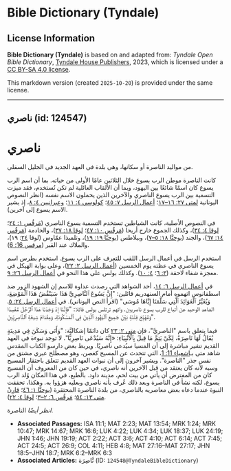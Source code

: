 # Bible Dictionary (Tyndale)

## License Information

**Bible Dictionary (Tyndale)** is based on and adapted from: _Tyndale Open Bible Dictionary_, [Tyndale House Publishers](https://tyndaleopenresources.com/), 2023, which is licensed under a [CC BY-SA 4.0 license](https://creativecommons.org/licenses/by-sa/4.0/legalcode.en).

This markdown version (created `2025-10-20`) is provided under the same license.



--------------------------------

## ناصري (id: 124547)

ناصري
=====

من مواليد الناصرة أو سكانها، وهي بلدة في العهد الجديد في الجليل السفلي.

كانت الناصرة موطن الرب يسوع خلال الثلاثين عامًا الأولى من حياته. بما أن اسم الرب يسوع كان اسمًا شائعًا بين اليهود، وبما أن الألقاب العائلية لم تكن تُستخدم، فقد ميزت التسمية بين الرب يسوع الناصري والآخرين الذين يحملون الاسم نفسه (انظر النصوص اليونانية [لمتى ٢٧: ١٦–١٧](https://ref.ly/Matt27:16-Matt27:17)؛ [أعمال الرسل ٧: ٤٥](https://ref.ly/Acts7:45)؛ [كولوسي ٤: ١١](https://ref.ly/Col4:11)؛ [وعبرانيين ٤: ٨](https://ref.ly/Heb4:8)، إذ يشير الاسم يسوع إلى آخرين).

في النصوص الأصلية، كانت الشياطين تستخدم التسمية يسوع الناصري ([مَرقُس ١: ٢٤](https://ref.ly/Mark1:24)؛ [لوقا ٤: ٣٤](https://ref.ly/Luke4:34))، وكذلك الجموع خارج أريحا ([مَرقُس ١٠: ٤٧](https://ref.ly/Mark10:47)؛ [لوقا ١٨: ٣٧](https://ref.ly/Luke18:37))، والخادمة ([مَرقُس ١٤: ٦٧](https://ref.ly/Mark14:67))، والجند ([يوحنَّا ١٨: ٥–٧](https://ref.ly/John18:5-John18:7))، وبيلاطس ([يوحنَّا ١٩: ١٩](https://ref.ly/John19:19))، وتلميذا عمّاوس (لوقا [٢٤](https://ref.ly/Luke24:19): ١٩)، والملاك عند القبر ([مرقس 16: 6](https://ref.ly/Mark16:6)).

استخدم الرسل في أعمال الرسل اللقب للتعرف على الرب يسوع. استخدم بطرس اسم يسوع الناصري في عظته يوم الخمسين ([أعمال الرسل ٢: ٢٢](https://ref.ly/Acts2:22))، وعلى بوابة الهيكل في معجزة شفاء لاحقة ([٣: ٦](https://ref.ly/Acts3:6)؛ [٤: ١٠](https://ref.ly/Acts4:10)). وكذلك بولس على هذا النحو في [أعمال الرسل ٢٦: ٩](https://ref.ly/Acts26:9).

في [أعمال الرسل ٦: ١٤](https://ref.ly/Acts6:14)، أحد الشواهد التي رصدت عداوة للاسم إن الشهود الزور ضد اسطفانوس اتهموه أمام السنهدريم قائلين: "إِنَّ يَسُوعَ ٱلنَّاصِرِيَّ هَذَا سَيَنْقُضُ هَذَا ٱلْمَوْضِعَ، وَيُغَيِّرُ ٱلْعَوَائِدَ ٱلَّتِي سَلَّمَنَا إِيَّاهَا مُوسَى" (اقرأ النص اليوناني). في [أعمال الرسل ٢٤: ٥](https://ref.ly/Acts24:5)، الشاهد الوحيد عن أتباع للرب يسوع ناصريين. واتهم ترتلس بولس قائلا: "فَإِنَّنَا إِذْ وَجَدْنَا هَذَا ٱلرَّجُلَ مُفْسِدًا وَمُهَيِّجَ فِتْنَةٍ بَيْنَ جَمِيعِ ٱلْيَهُودِ ٱلَّذِينَ فِي ٱلْمَسْكُونَةِ، وَمِقْدَامَ شِيعَةِ ٱلنَّاصِرِيِّينَ".

فيما يتعلق باسم "الناصريَّ"، فإن [متى ٢: ٢٣](https://ref.ly/Matt2:23) كان دائمًا إشكاليَّة: "وَأَتَى وَسَكَنَ فِي مَدِينَةٍ يُقَالُ لَهَا نَاصِرَةُ، لِكَيْ يَتِمَّ مَا قِيلَ بِٱلْأَنْبِيَاءِ: «إِنَّهُ سَيُدْعَى نَاصِرِيًّا". لا توجد نبوءة في العهد القديم تشير مباشرة إلى أن المسيا سيُدعى ناصريًا. ويربط بعض دارسو الكتاب المقدس شاهد متى بـ[إشعياء 11: 1](https://ref.ly/Isa11:1)، التي تتحدث عن المسيح كغصن، وهو مصطلح عبري مشتق من نفس جذر "الناصرة". ويشير آخرون إلى أن نبوات العهد القديم تتعلق باحتقار المسيح وسبه لأنه كان يعتقد من قبل الآخرين أنه ناصري، في حين كان من المعروف أن المسيح كان من المفترض أن يأتي من بيت لحم، مدينة داود. بالطبع، في هذا المكان وُلد الرب يسوع، لكنه نشأ في الناصرة وبعد ذلك عُرف بأنه ناصري وبعليه هزؤوا به. وهكذا، تحققت النبوة عندما دعاه بعض معاصريه بالناصري، من بلدة الناصرة المحتقرة ([يوحنَّا ١: ٤٦](https://ref.ly/John1:46)؛ [قارِنْ متى ١٣: ٥٤](https://ref.ly/Matt13:54)؛ [مَرقُس ٦: ٢–٣](https://ref.ly/Mark6:2-Mark6:3)؛ [لوقا ٤: ٢٢](https://ref.ly/Luke4:22)).

*انظر أيضًا* الناصرة.

* **Associated Passages:** ISA 11:1; MAT 2:23; MAT 13:54; MRK 1:24; MRK 10:47; MRK 14:67; MRK 16:6; LUK 4:22; LUK 4:34; LUK 18:37; LUK 24:19; JHN 1:46; JHN 19:19; ACT 2:22; ACT 3:6; ACT 4:10; ACT 6:14; ACT 7:45; ACT 24:5; ACT 26:9; COL 4:11; HEB 4:8; MAT 27:16–MAT 27:17; JHN 18:5–JHN 18:7; MRK 6:2–MRK 6:3
* **Associated Articles:** نَّاصِرَة (ID: `124548@TyndaleBibleDictionary`)


